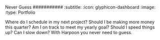 Never Guess
###########
:subtitle:
:icon: glyphicon-dashboard
:image: 
:type: Portfolio

Where do I schedule in my next project? Should I be making more money this quarter? Am I on track to meet my yearly goal? Should I speed things up? Can I slow down? With Harpoon you never need to guess.